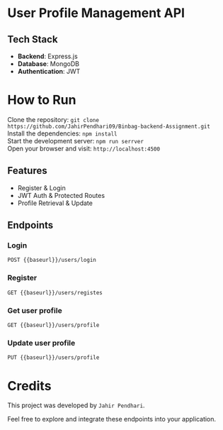 
# User Profile Management API

## Tech Stack
- **Backend**: Express.js
- **Database**: MongoDB
- **Authentication**: JWT

# How to Run <br/>
 

   Clone the repository:   ``` git clone https://github.com/JahirPendhari09/Binbag-backend-Assignment.git  ``` <br/>
   Install the dependencies:   ``` npm install ``` <br/>
   Start the development server:   ``` npm run serrver ``` <br/>
   Open your browser and visit:   ``` http://localhost:4500 ``` <br/>
   

   ## Features 
   
  - Register & Login
  - JWT Auth & Protected Routes
  - Profile Retrieval & Update


   <h2>Endpoints</h2>
   <h3>Login</h3>
   <pre><code>POST {{baseurl}}/users/login </code></pre>

   <h3>Register</h3>
   <pre><code>GET {{baseurl}}/users/registes </code></pre>

   <h3>Get user profile</h3>
   <pre><code>GET {{baseurl}}/users/profile </code></pre>

   <h3>Update user profile</h3>
   <pre><code>PUT {{baseurl}}/users/profile </code></pre>

 
   # Credits <br/>
   This project was developed by ```Jahir Pendhari```.

   <p>Feel free to explore and integrate these endpoints into your application.</p>

